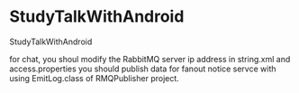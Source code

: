 StudyTalkWithAndroid
====================

StudyTalkWithAndroid



for chat, you shoul modify the RabbitMQ server ip address in string.xml and access.properties
you should publish data for fanout notice servce with using EmitLog.class of RMQPublisher project.